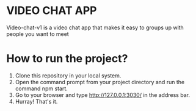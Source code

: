 # VIDEO CHAT APP
Video-chat-v1 is a video chat app that makes it easy to groups up with people you want to meet

# How to run the project?
  1. Clone this repository in your local system.
  2. Open the command prompt from your project directory and run the command npm start.
  3. Go to your browser and type http://127.0.0.1:3030/ in the address bar.
  4. Hurray! That's it.
